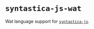 # `syntastica-js-wat`

Wat language support for
[`syntastica-js`](https://www.npmjs.com/package/@syntastica/core).
